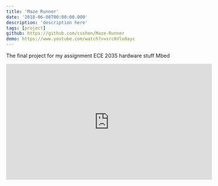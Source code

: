 ```yaml
---
title: 'Maze Runner'
date: '2018-06-08T00:00:00.000'
description: 'description here'
tags: [project]
github: https://github.com/csshen/Maze-Runner
demo: https://www.youtube.com/watch?v=src6Vlo8ayc
---
```


The final project for my assignment ECE 2035 hardware stuff Mbed


<iframe
  width="560"
  height="315"
  src="https://www.youtube.com/embed/src6Vlo8ayc"
  frameborder="0"
  allow="accelerometer; autoplay; encrypted-media; gyroscope; picture-in-picture"
  allowfullscreen>
</iframe>
